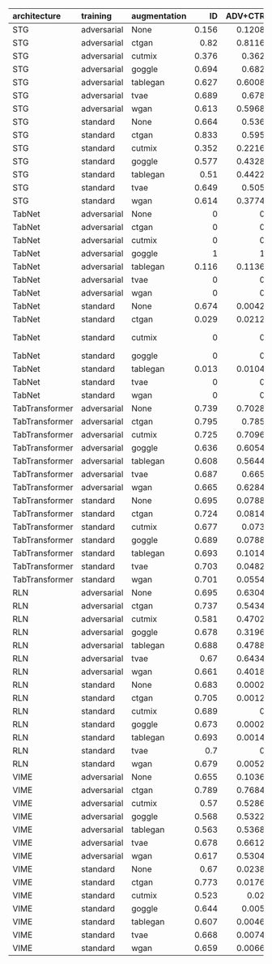 | architecture   | training    | augmentation   |       ID |   ADV+CTR |       ADV |        auc |     accuracy |    precision |        recall |          mcc |
|:---------------|:------------|:---------------|---------:|----------:|----------:|-----------:|-------------:|-------------:|--------------:|-------------:|
| STG            | adversarial | None           | 0.156    | 0.1208    | 0.156     |   0.678753 |   0.788237   |   0.431905   |   0.17184     |   0.169947   |
| STG            | adversarial | ctgan          | 0.82     | 0.8116    | 0.82      |   0.700189 |   0.505028   |   0.266103   |   0.832814    |   0.211827   |
| STG            | adversarial | cutmix         | 0.376    | 0.362     | 0.376     |   0.703341 |   0.758332   |   0.392565   |   0.370981    |   0.231589   |
| STG            | adversarial | goggle         | 0.694    | 0.682     | 0.694     |   0.697902 |   0.615846   |   0.300439   |   0.686784    |   0.228977   |
| STG            | adversarial | tablegan       | 0.627    | 0.6008    | 0.627     |   0.699483 |   0.656812   |   0.318333   |   0.620692    |   0.235231   |
| STG            | adversarial | tvae           | 0.689    | 0.678     | 0.689     |   0.705579 |   0.625323   |   0.306783   |   0.686865    |   0.238974   |
| STG            | adversarial | wgan           | 0.613    | 0.5968    | 0.613     |   0.699141 |   0.657257   |   0.317983   |   0.616881    |   0.233558   |
| STG            | standard    | None           | 0.664    | 0.536     | 0.664     |   0.708675 |   0.645624   |   0.316666   |   0.659934    |   0.245234   |
| STG            | standard    | ctgan          | 0.833    | 0.595     | 0.833     |   0.70528  |   0.502627   |   0.266263   |   0.84069     |   0.2149     |
| STG            | standard    | cutmix         | 0.352    | 0.2216    | 0.352     |   0.706751 |   0.765953   |   0.403823   |   0.346649    |   0.231217   |
| STG            | standard    | goggle         | 0.577    | 0.4328    | 0.577     |   0.703663 |   0.677426   |   0.330529   |   0.590782    |   0.242195   |
| STG            | standard    | tablegan       | 0.51     | 0.4422    | 0.51      |   0.701555 |   0.710423   |   0.348767   |   0.509146    |   0.237766   |
| STG            | standard    | tvae           | 0.649    | 0.505     | 0.649     |   0.706335 |   0.651681   |   0.318737   |   0.645325    |   0.243553   |
| STG            | standard    | wgan           | 0.614    | 0.3774    | 0.614     |   0.704706 |   0.66927    |   0.326084   |   0.606003    |   0.241193   |
| TabNet         | adversarial | None           | 0        | 0         | 0.001     |   0.655993 |   0.799122   |   0          |   0           |   0          |
| TabNet         | adversarial | ctgan          | 0        | 0         | 0.001     |   0.694665 |   0.799122   |   0          |   0           |   0          |
| TabNet         | adversarial | cutmix         | 0        | 0         | 0.001     |   0.637543 |   0.799122   |   0          |   0           |   0          |
| TabNet         | adversarial | goggle         | 1        | 1         | 1         |   0.682942 |   0.200878   |   0.200878   |   1           |   0          |
| TabNet         | adversarial | tablegan       | 0.116    | 0.1136    | 0.117     |   0.652181 |   0.731814   |   0.225132   |   0.137218    |   0.0226107  |
| TabNet         | adversarial | tvae           | 0        | 0         | 0.001     |   0.695874 |   0.799122   |   0          |   0           |   0          |
| TabNet         | adversarial | wgan           | 0        | 0         | 0.001     |   0.687888 |   0.799122   |   0          |   0           |   0          |
| TabNet         | standard    | None           | 0.674    | 0.0042    | 0.674     |   0.722427 |   0.656      |   0.32615    |   0.668318    |   0.261517   |
| TabNet         | standard    | ctgan          | 0.029    | 0.0212    | 0.03      |   0.687351 |   0.784528   |   0.269577   |   0.0424982   |   0.0310081  |
| TabNet         | standard    | cutmix         | 0        | 0         | 0.001     |   0.699762 |   0.799124   |   1          |   1.15484e-05 |   0.00303786 |
| TabNet         | standard    | goggle         | 0        | 0         | 0.001     |   0.672674 |   0.799122   |   0          |   0           |   0          |
| TabNet         | standard    | tablegan       | 0.013    | 0.0104    | 0.014     |   0.688651 |   0.792986   |   0.255047   |   0.0159022   |   0.0152264  |
| TabNet         | standard    | tvae           | 0        | 0         | 0.001     |   0.666743 |   0.798943   |   0.248366   |   0.00043884  |   0.00223336 |
| TabNet         | standard    | wgan           | 0        | 0         | 0.001     |   0.664887 |   0.799122   |   0          |   0           |   0          |
| TabTransformer | adversarial | None           | 0.739    | 0.7028    | 0.739     |   0.711116 |   0.590108   |   0.293306   |   0.738255    |   0.233295   |
| TabTransformer | adversarial | ctgan          | 0.795    | 0.785     | 0.795     |   0.694471 |   0.526317   |   0.270867   |   0.802707    |   0.211862   |
| TabTransformer | adversarial | cutmix         | 0.725    | 0.7096    | 0.725     |   0.701599 |   0.595631   |   0.294074   |   0.723312    |   0.229871   |
| TabTransformer | adversarial | goggle         | 0.636    | 0.6054    | 0.636     |   0.698777 |   0.64487    |   0.311815   |   0.636179    |   0.230741   |
| TabTransformer | adversarial | tablegan       | 0.608    | 0.5644    | 0.608     |   0.693967 |   0.651073   |   0.312519   |   0.614272    |   0.225072   |
| TabTransformer | adversarial | tvae           | 0.687    | 0.665     | 0.687     |   0.702438 |   0.619565   |   0.303598   |   0.690861    |   0.235254   |
| TabTransformer | adversarial | wgan           | 0.665    | 0.6284    | 0.665     |   0.687944 |   0.614888   |   0.295685   |   0.663641    |   0.214407   |
| TabTransformer | standard    | None           | 0.695    | 0.0788    | 0.695     |   0.7172   |   0.633159   |   0.314217   |   0.698667    |   0.254153   |
| TabTransformer | standard    | ctgan          | 0.724    | 0.0814    | 0.724     |   0.711139 |   0.614378   |   0.304225   |   0.714569    |   0.243796   |
| TabTransformer | standard    | cutmix         | 0.677    | 0.073     | 0.677     |   0.711547 |   0.638035   |   0.314073   |   0.677303    |   0.24699    |
| TabTransformer | standard    | goggle         | 0.689    | 0.0788    | 0.689     |   0.712198 |   0.638207   |   0.31484    |   0.681044    |   0.249339   |
| TabTransformer | standard    | tablegan       | 0.693    | 0.1014    | 0.693     |   0.709586 |   0.63621    |   0.312817   |   0.677661    |   0.24523    |
| TabTransformer | standard    | tvae           | 0.703    | 0.0482    | 0.703     |   0.715508 |   0.63412    |   0.3139     |   0.692743    |   0.251734   |
| TabTransformer | standard    | wgan           | 0.701    | 0.0554    | 0.701     |   0.710812 |   0.634449   |   0.312694   |   0.684266    |   0.247168   |
| RLN            | adversarial | None           | 0.695    | 0.6304    | 0.6948    |   0.715767 |   0.627545   |   0.309323   |   0.692801    |   0.244785   |
| RLN            | adversarial | ctgan          | 0.737    | 0.5434    | 0.737     |   0.703617 |   0.581977   |   0.290426   |   0.749007    |   0.231728   |
| RLN            | adversarial | cutmix         | 0.581    | 0.4702    | 0.581     |   0.705811 |   0.683358   |   0.334034   |   0.579938    |   0.243208   |
| RLN            | adversarial | goggle         | 0.678    | 0.3196    | 0.678     |   0.710029 |   0.644085   |   0.316625   |   0.666309    |   0.247217   |
| RLN            | adversarial | tablegan       | 0.688    | 0.4788    | 0.688     |   0.704479 |   0.629394   |   0.308313   |   0.679497    |   0.239      |
| RLN            | adversarial | tvae           | 0.67     | 0.6434    | 0.67      |   0.707949 |   0.635481   |   0.312018   |   0.676067    |   0.243523   |
| RLN            | adversarial | wgan           | 0.661    | 0.4018    | 0.661     |   0.70537  |   0.645825   |   0.31558    |   0.652936    |   0.241432   |
| RLN            | standard    | None           | 0.683    | 0.0002    | 0.683     |   0.718666 |   0.641318   |   0.317792   |   0.685063    |   0.25502    |
| RLN            | standard    | ctgan          | 0.705    | 0.0012    | 0.705     |   0.709449 |   0.61963    |   0.305655   |   0.702652    |   0.242234   |
| RLN            | standard    | cutmix         | 0.689    | 0         | 0.689     |   0.715228 |   0.632639   |   0.312914   |   0.693089    |   0.250358   |
| RLN            | standard    | goggle         | 0.673    | 0.0002    | 0.673     |   0.716876 |   0.64844    |   0.320876   |   0.671863    |   0.255183   |
| RLN            | standard    | tablegan       | 0.693    | 0.0014    | 0.693     |   0.711831 |   0.642464   |   0.316425   |   0.672118    |   0.248795   |
| RLN            | standard    | tvae           | 0.7      | 0         | 0.7       |   0.717335 |   0.633289   |   0.313958   |   0.696577    |   0.253076   |
| RLN            | standard    | wgan           | 0.679    | 0.0052    | 0.679     |   0.712454 |   0.644046   |   0.316933   |   0.668249    |   0.248291   |
| VIME           | adversarial | None           | 0.655    | 0.1036    | 0.655     |   0.712662 |   0.651316   |   0.320534   |   0.657081    |   0.249882   |
| VIME           | adversarial | ctgan          | 0.789    | 0.7684    | 0.789     |   0.700868 |   0.535044   |   0.274945   |   0.803019    |   0.220253   |
| VIME           | adversarial | cutmix         | 0.57     | 0.5286    | 0.57      |   0.700637 |   0.682121   |   0.331929   |   0.575146    |   0.239001   |
| VIME           | adversarial | goggle         | 0.568    | 0.5322    | 0.568     |   0.703197 |   0.685283   |   0.333747   |   0.568817    |   0.239277   |
| VIME           | adversarial | tablegan       | 0.563    | 0.5368    | 0.563     |   0.695543 |   0.676644   |   0.326566   |   0.574025    |   0.231765   |
| VIME           | adversarial | tvae           | 0.678    | 0.6612    | 0.678     |   0.705408 |   0.627914   |   0.308085   |   0.684105    |   0.240108   |
| VIME           | adversarial | wgan           | 0.617    | 0.5304    | 0.617     |   0.699435 |   0.659568   |   0.320039   |   0.617736    |   0.236677   |
| VIME           | standard    | None           | 0.67     | 0.0238    | 0.67      |   0.714154 |   0.644575   |   0.317863   |   0.671332    |   0.250644   |
| VIME           | standard    | ctgan          | 0.773    | 0.0176    | 0.773     |   0.706079 |   0.570918   |   0.287115   |   0.766075    |   0.231327   |
| VIME           | standard    | cutmix         | 0.523    | 0.02      | 0.523     |   0.710098 |   0.710423   |   0.352628   |   0.528271    |   0.248504   |
| VIME           | standard    | goggle         | 0.644    | 0.005     | 0.644     |   0.713894 |   0.666247   |   0.328322   |   0.632506    |   0.252732   |
| VIME           | standard    | tablegan       | 0.607    | 0.0046    | 0.607     |   0.707979 |   0.676164   |   0.332276   |   0.606315    |   0.249474   |
| VIME           | standard    | tvae           | 0.668    | 0.0074    | 0.668     |   0.713838 |   0.653632   |   0.322322   |   0.656943    |   0.252377   |
| VIME           | standard    | wgan           | 0.659    | 0.0066    | 0.659     |   0.708129 |   0.648305   |   0.318291   |   0.657555    |   0.24682    |
